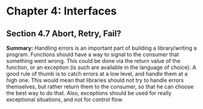 # Chapter 4: Interfaces

## Section 4.7 Abort, Retry, Fail?

**Summary:** Handling errors is an important part of building a library/writing a program.
Functions should have a way to signal to the consumer that something went wrong.
This could be done via the return value of the function, or an exception (is such are available in the language of choice).
A good rule of thumb is to catch errors at a low level, and handle them at a high one. This would mean
that libraries should not try to handle errors themselves, but rather return them to the consumer,
so that he can choose the best way to do that.
Also, exceptions should be used for really exceptional situations, and not for control flow.
